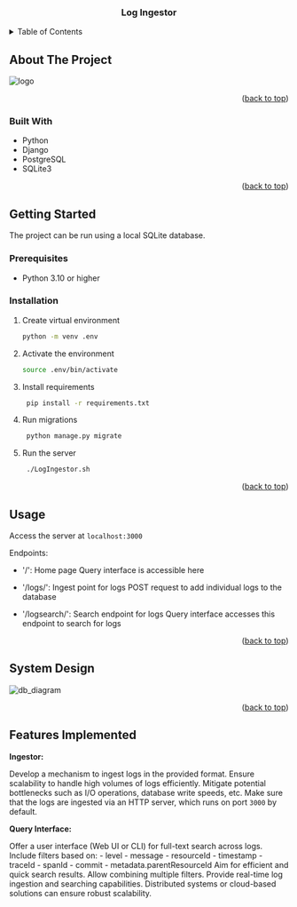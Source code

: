 

<!-- Improved compatibility of back to top link: See: https://github.com/othneildrew/Best-README-Template/pull/73 -->
<a name="readme-top"></a>

<div align="center">

<h3 align="center">Log Ingestor</h3>


</div>



<!-- TABLE OF CONTENTS -->
<details>
  <summary>Table of Contents</summary>
  <ol>
    <li>
      <a href="#about-the-project">About The Project</a>
      <ul>
        <li><a href="#built-with">Built With</a></li>
      </ul>
    </li>
    <li>
      <a href="#getting-started">Getting Started</a>
      <ul>
        <li><a href="#prerequisites">Prerequisites</a></li>
        <li><a href="#installation">Installation</a></li>
      </ul>
    </li>
    <li><a href="#usage">Usage</a></li>
  </ol>
</details>



<!-- ABOUT THE PROJECT -->
## About The Project

![logo](https://github.com/abhaykrishnanmn/Log-Ingestor/assets/75512915/a021ea06-ad50-4653-82b3-7f725dd958c0)


<p align="right">(<a href="#readme-top">back to top</a>)</p>



### Built With

* Python
* Django
* PostgreSQL
* SQLite3


<p align="right">(<a href="#readme-top">back to top</a>)</p>



<!-- GETTING STARTED -->
## Getting Started

The project can be run using a local SQLite database.

### Prerequisites

- Python 3.10 or higher


### Installation


1. Create virtual environment
   ```sh
   python -m venv .env
   ```
2. Activate the environment
   ```sh
   source .env/bin/activate
   ```

3. Install requirements
   ```sh
    pip install -r requirements.txt
   ```

4. Run migrations
   ```sh
    python manage.py migrate
    ```

5. Run the server
   ```sh
    ./LogIngestor.sh
   ```


<p align="right">(<a href="#readme-top">back to top</a>)</p>



<!-- USAGE EXAMPLES -->
## Usage

Access the server at `localhost:3000`

Endpoints:
- '/': Home page
  Query interface is accessible here

- '/logs/': Ingest point for logs
  POST request to add individual logs to the database

- '/logsearch/': Search endpoint for logs
  Query interface accesses this endpoint to search for logs

<p align="right">(<a href="#readme-top">back to top</a>)</p>

## System Design

![db_diagram](https://github.com/abhaykrishnanmn/Log-Ingestor/assets/75512915/85df4936-ad51-49a1-9107-ae8f0106d2c1)


<p align="right">(<a href="#readme-top">back to top</a>)</p>

## Features Implemented

**Ingestor:**

Develop a mechanism to ingest logs in the provided format.
Ensure scalability to handle high volumes of logs efficiently.
Mitigate potential bottlenecks such as I/O operations, database write speeds, etc.
Make sure that the logs are ingested via an HTTP server, which runs on port `3000` by default.

**Query Interface:**

Offer a user interface (Web UI or CLI) for full-text search across logs.
Include filters based on:
    - level
    - message
    - resourceId
    - timestamp
    - traceId
    - spanId
    - commit
    - metadata.parentResourceId
Aim for efficient and quick search results.
Allow combining multiple filters.
Provide real-time log ingestion and searching capabilities.
Distributed systems or cloud-based solutions can ensure robust scalability.

